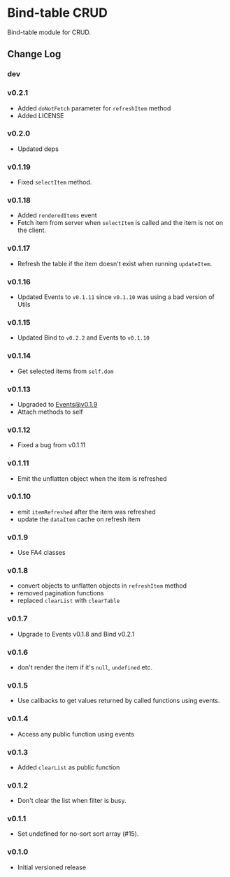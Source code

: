 Bind-table CRUD
===============

Bind-table module for CRUD.


## Change Log

### dev
### v0.2.1
 - Added `doNotFetch` parameter for `refreshItem` method
 - Added LICENSE

### v0.2.0
 - Updated deps

### v0.1.19
 - Fixed `selectItem` method.

### v0.1.18
 - Added `renderedItems` event
 - Fetch item from server when `selectItem` is called and the item is not on the client.

### v0.1.17
 - Refresh the table if the item doesn't exist when running `updateItem`.

### v0.1.16
 - Updated Events to `v0.1.11` since `v0.1.10` was using a bad version of Utils

### v0.1.15
 - Updated Bind to `v0.2.2` and Events to `v0.1.10`

### v0.1.14
 - Get selected items from `self.dom`

### v0.1.13
 - Upgraded to Events@v0.1.9
 - Attach methods to self

### v0.1.12
 - Fixed a bug from v0.1.11

### v0.1.11
 - Emit the unflatten object when the item is refreshed

### v0.1.10
 - emit `itemRefreshed` after the item was refreshed
 - update the `dataItem` cache on refresh item

### v0.1.9
 - Use FA4 classes

### v0.1.8
 - convert objects to unflatten objects in `refreshItem` method
 - removed pagination functions
 - replaced `clearList` with `clearTable`

### v0.1.7
 - Upgrade to Events v0.1.8 and Bind v0.2.1

### v0.1.6
 - don't render the item if it's `null`, `undefined` etc.

### v0.1.5
 - Use callbacks to get values returned by called functions using events.

### v0.1.4
 - Access any public function using events

### v0.1.3
 - Added `clearList` as public function

### v0.1.2
 - Don't clear the list when filter is busy.

### v0.1.1
 - Set undefined for no-sort sort array (#15).

### v0.1.0
 - Initial versioned release

